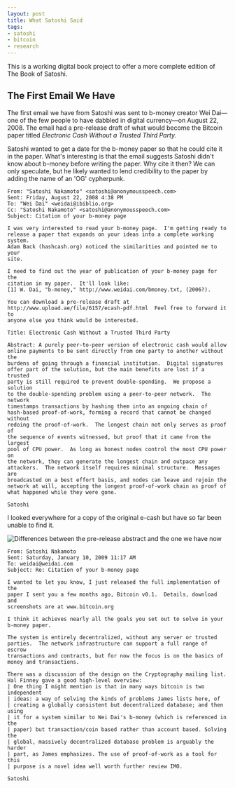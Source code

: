 ```yaml
---
layout: post
title: What Satoshi Said
tags:
- satoshi
- bitcoin
- research
---
```


This is a working digital book project to offer a more complete edition of The Book of Satoshi. 

## The First Email We Have

The first email we have from Satoshi was sent to b-money creator Wei Dai—one of the few people to have dabbled in digital currency—on August 22, 2008. The email had a pre-release draft of what would become the Bitcoin paper titled *Electronic Cash Without a Trusted Third Party.*

Satoshi wanted to get a date for the b-money paper so that he could cite it in the paper. What's interesting is that the email suggests Satoshi didn't know about b-money before writing the paper. Why cite it then? We can only speculate, but he likely wanted to lend credibility to the paper by adding the name of an 'OG' cypherpunk.

```
From: "Satoshi Nakamoto" <satoshi@anonymousspeech.com>
Sent: Friday, August 22, 2008 4:38 PM
To: "Wei Dai" <weidai@ibiblio.org>
Cc: "Satoshi Nakamoto" <satoshi@anonymousspeech.com>
Subject: Citation of your b-money page

I was very interested to read your b-money page.  I'm getting ready to
release a paper that expands on your ideas into a complete working system.
Adam Back (hashcash.org) noticed the similarities and pointed me to your
site.

I need to find out the year of publication of your b-money page for the
citation in my paper.  It'll look like:
[1] W. Dai, "b-money," http://www.weidai.com/bmoney.txt, (2006?).

You can download a pre-release draft at
http://www.upload.ae/file/6157/ecash-pdf.html  Feel free to forward it to
anyone else you think would be interested.

Title: Electronic Cash Without a Trusted Third Party

Abstract: A purely peer-to-peer version of electronic cash would allow
online payments to be sent directly from one party to another without the
burdens of going through a financial institution.  Digital signatures
offer part of the solution, but the main benefits are lost if a trusted
party is still required to prevent double-spending.  We propose a solution
to the double-spending problem using a peer-to-peer network.  The network
timestamps transactions by hashing them into an ongoing chain of
hash-based proof-of-work, forming a record that cannot be changed without
redoing the proof-of-work.  The longest chain not only serves as proof of
the sequence of events witnessed, but proof that it came from the largest
pool of CPU power.  As long as honest nodes control the most CPU power on
the network, they can generate the longest chain and outpace any
attackers.  The network itself requires minimal structure.  Messages are
broadcasted on a best effort basis, and nodes can leave and rejoin the
network at will, accepting the longest proof-of-work chain as proof of
what happened while they were gone.

Satoshi

```

I looked everywhere for a copy of the original e-cash but have so far been unable to find it.

![Differences between the pre-release abstract and the one we have now](https://www.gwern.net/images/2008-nakamoto-abstract-wdiff.png)

```
From: Satoshi Nakamoto
Sent: Saturday, January 10, 2009 11:17 AM
To: weidai@weidai.com
Subject: Re: Citation of your b-money page

I wanted to let you know, I just released the full implementation of the
paper I sent you a few months ago, Bitcoin v0.1.  Details, download and
screenshots are at www.bitcoin.org

I think it achieves nearly all the goals you set out to solve in your
b-money paper.

The system is entirely decentralized, without any server or trusted
parties.  The network infrastructure can support a full range of escrow
transactions and contracts, but for now the focus is on the basics of
money and transactions.

There was a discussion of the design on the Cryptography mailing list.
Hal Finney gave a good high-level overview:
| One thing I might mention is that in many ways bitcoin is two independent
| ideas: a way of solving the kinds of problems James lists here, of
| creating a globally consistent but decentralized database; and then using
| it for a system similar to Wei Dai's b-money (which is referenced in the
| paper) but transaction/coin based rather than account based. Solving the
| global, massively decentralized database problem is arguably the harder
| part, as James emphasizes. The use of proof-of-work as a tool for this
| purpose is a novel idea well worth further review IMO.

Satoshi

```
